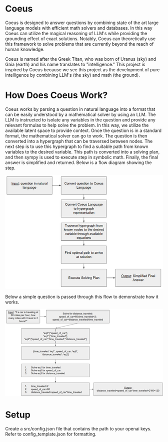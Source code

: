 # Coeus

Coeus is designed to answer questions by combining state of the art large language models with efficient math solvers and databases. In this way Coeus can utilize the magical reasoning of LLM's while providing the grounding effect of exact solutions. Notably, Coeus can theoretically use this framework to solve problems that are currently beyond the reach of human knowledge.

Coeus is named after the Greek Titan, who was born of Uranus (sky) and Gaia (earth) and his name translates to "intelligence." This project is inspired by Coeus because we see this project as the development of pure intelligence by combining LLM's (the sky) and math (the ground).

# How Does Coeus Work?
Coeus works by parsing a question in natural language into a format that can be easily understood by a mathematical solver by using an LLM. The LLM is instructed to isolate any variables in the question and provide any relevant formulas to help solve the problem. In this way, we utilize the available latent space to provide context. Once the question is in a standard format, the mathematical solver can go to work. The question is then converted into a hypergraph that can be traversed between nodes. The next step is to use this hypergraph to find a suitable path from known variables to the desired variable. This path is converted into a solving plan, and then sympy is used to execute step in symbolic math. Finally, the final answer is simplified and returned. Below is a flow diagram showing the step.
<div style="overflow: auto;">
    <img src="img/code_diagram.png"/></h1>
</div>

Below a simple question is passed through this flow to demonstrate how it works.
<div style="overflow: auto;">
    <img src="img/example_diagram.png"/></h1>
</div>

# Setup
Create a src/config.json file that contains the path to your openai keys. Refer to config_template.json for formatting.
